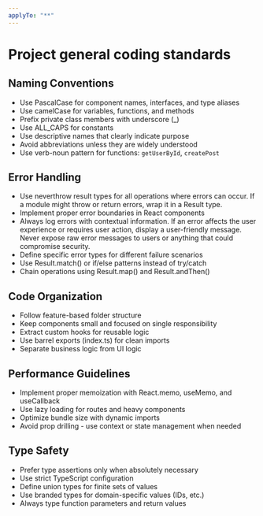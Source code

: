 ```yaml
---
applyTo: "**"
---
```

# Project general coding standards

## Naming Conventions
- Use PascalCase for component names, interfaces, and type aliases
- Use camelCase for variables, functions, and methods
- Prefix private class members with underscore (_)
- Use ALL_CAPS for constants
- Use descriptive names that clearly indicate purpose
- Avoid abbreviations unless they are widely understood
- Use verb-noun pattern for functions: `getUserById`, `createPost`

## Error Handling
- Use neverthrow result types for all operations where errors can occur. If a module might throw or return errors, wrap it in a Result type.
- Implement proper error boundaries in React components
- Always log errors with contextual information. If an error affects the user experience or requires user action, display a user-friendly message. Never expose raw error messages to users or anything that could compromise security.
- Define specific error types for different failure scenarios
- Use Result.match() or if/else patterns instead of try/catch
- Chain operations using Result.map() and Result.andThen()

## Code Organization
- Follow feature-based folder structure
- Keep components small and focused on single responsibility
- Extract custom hooks for reusable logic
- Use barrel exports (index.ts) for clean imports
- Separate business logic from UI logic

## Performance Guidelines
- Implement proper memoization with React.memo, useMemo, and useCallback
- Use lazy loading for routes and heavy components
- Optimize bundle size with dynamic imports
- Avoid prop drilling - use context or state management when needed

## Type Safety
- Prefer type assertions only when absolutely necessary
- Use strict TypeScript configuration
- Define union types for finite sets of values
- Use branded types for domain-specific values (IDs, etc.)
- Always type function parameters and return values